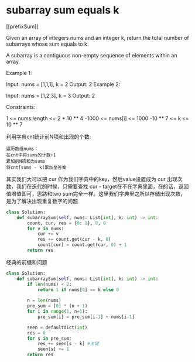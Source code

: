 # subarray sum equals k

[[prefixSum]]

Given an array of integers nums and an integer k, return the total number of subarrays whose sum equals to k.

A subarray is a contiguous non-empty sequence of elements within an array.

 

Example 1:

Input: nums = [1,1,1], k = 2
Output: 2
Example 2:

Input: nums = [1,2,3], k = 3
Output: 2
 

Constraints:

1 <= nums.length <= 2 * 10 ** 4
-1000 <= nums[i] <= 1000
-10 ** 7 <= k <= 10 ** 7


利用字典cnt统计前N项和出现的个数:

    遍历数组nums：
    在cnt中将sums的计数+1
    累加前N项和为sums
    将cnt[sums - k]累加至答案

其实我们大可以把 cur 作为我们字典中的key，然后value设置成为 cur 出现次数，我们在迭代的时候，只需要查找 cur - target在不在字典里面，在的话，返回值增值即可，思路和two sum完全一样。这里我们字典里之所以存储出现次数，是为了解决出现重复数字的问题


```python
class Solution:
    def subarraySum(self, nums: List[int], k: int) -> int:
        count, cur, res = {0: 1}, 0, 0
        for v in nums:
            cur += v
            res += count.get(cur - k, 0)
            count[cur] = count.get(cur, 0) + 1
        return res
```

经典的前缀和问题

```python
class Solution:
    def subarraySum(self, nums: List[int], k: int) -> int:
        if len(nums) < 2:
            return 1 if nums[0] == k else 0
        
        n = len(nums)
        pre_sum = [0] * (n + 1)
        for i in range(1, n+1):
            pre_sum[i] = pre_sum[i-1] + nums[i-1]

        seen = defaultdict(int)
        res = 0
        for s in pre_sum:
            res += seen[s - k] #关键
            seen[s] += 1
        return res
```

